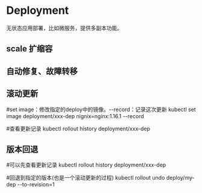 # Deployment

无状态应用部署，比如微服务，提供多副本功能。

## scale 扩缩容

## 自动修复、故障转移

## 滚动更新

  #set image：修改指定的deploy中的镜像。--record：记录这次更新
  kubectl set image deployment/xxx-dep nignix=nginx:1.16.1 --record

  #查看更新记录
  kubectl rollout history deployment/xxx-dep

## 版本回退

  #可以先查看更新记录
  kubectl rollout history deployment/xxx-dep

  #回退到指定的版本(也是一个滚动更新的过程)
  kubectl rollout undo deploy/my-dep --to-revision=1
